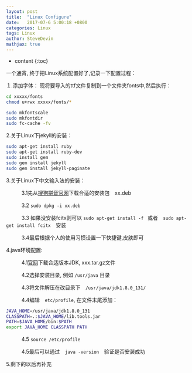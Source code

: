 ```yaml
---
layout: post
title:  "Linux Configure"
date:   2017-07-6 5:00:18 +0800
categories: Linux
tags: Linux
author: SteveDevin
mathjax: true
---
```

* content
{:toc}

一个通宵, 终于把Linux系统配置好了,记录一下配置过程：



１.添加字体：
现将要导入的ttf文件复制到一个文件夹fonts中,然后执行：

```sh
cd xxxxx/fonts
chmod u+rwx xxxxx/fonts/*

sudo mkfontscale
sudo mkfontdir
sudo fc-cache -fv

```

2.关于Linux下jekyll的安装：
```sh
sudo apt-get install ruby
sudo apt-get install ruby-dev
sudo install gem
sudo gem install jekyll
sudo gem install jekyll-paginate
```

3.关于Linux下中文输入法的安装：

　　　3.1先从[搜狗拼音官网](http://pinyin.sogou.com/linux/?r=pinyin)下载合适的安装包　xx.deb

　　　3.2 `sudo dpkg -i xx.deb `

　　　3.3 如果没安装fcitx则可以 `sudo apt-get install -f ` 或者　` sudo apt-get install fcitx `　安装

　　　3.4最后根据个人的使用习惯设置一下快捷键,皮肤即可

4.java环境配置:

　　　4.1[官网](http://www.oracle.com/technetwork/java/javase/downloads/jdk8-downloads-2133151.html)下载合适版本JDK, xxx.tar.gz文件

　　　4.2选择安装目录, 例如 ` /usr/java ` 目录

　　　4.3将文件解压在改目录下　`/usr/java/jdk1.8.0_131/`

　　　4.4编辑　`etc/profile`, 在文件末尾添加：

```sh
JAVA_HOME=/usr/java/jdk1.8.0_131
CLASSPATH=.:$JAVA_HOME/lib.tools.jar
PATH=$JAVA_HOME/bin:$PATH
export JAVA_HOME CLASSPATH PATH
```

　　　4.5 `source /etc/profile`

　　　4.5最后可以通过　`java -version`　验证是否安装成功

5.剩下的以后再补充